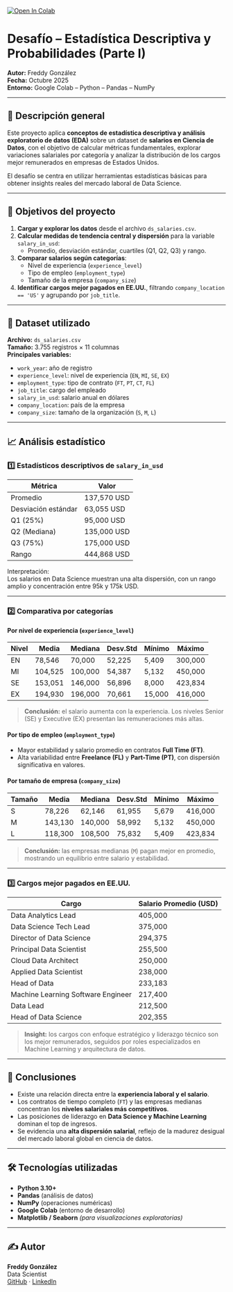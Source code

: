 [![Open In Colab](https://colab.research.google.com/assets/colab-badge.svg)](https://colab.research.google.com/github/fredusho/data-science-portfolio/blob/main/estadistica-descriptiva-probabilídades-I/Desafio_estadística_descriptiva_Freddy_González.ipynb)


# Desafío – Estadística Descriptiva y Probabilidades (Parte I)

**Autor:** Freddy González  
**Fecha:** Octubre 2025  
**Entorno:** Google Colab – Python – Pandas – NumPy

---

## 🧠 Descripción general

Este proyecto aplica **conceptos de estadística descriptiva y análisis exploratorio de datos (EDA)** sobre un dataset de **salarios en Ciencia de Datos**, con el objetivo de calcular métricas fundamentales, explorar variaciones salariales por categoría y analizar la distribución de los cargos mejor remunerados en empresas de Estados Unidos.

El desafío se centra en utilizar herramientas estadísticas básicas para obtener insights reales del mercado laboral de Data Science.

---

## 🎯 Objetivos del proyecto

1. **Cargar y explorar los datos** desde el archivo `ds_salaries.csv`.  
2. **Calcular medidas de tendencia central y dispersión** para la variable `salary_in_usd`:
   - Promedio, desviación estándar, cuartiles (Q1, Q2, Q3) y rango.  
3. **Comparar salarios según categorías**:
   - Nivel de experiencia (`experience_level`)  
   - Tipo de empleo (`employment_type`)  
   - Tamaño de la empresa (`company_size`)  
4. **Identificar cargos mejor pagados en EE.UU.**, filtrando `company_location == 'US'` y agrupando por `job_title`.

---

## 🧩 Dataset utilizado

**Archivo:** `ds_salaries.csv`  
**Tamaño:** 3.755 registros × 11 columnas  
**Principales variables:**
- `work_year`: año de registro
- `experience_level`: nivel de experiencia (`EN`, `MI`, `SE`, `EX`)
- `employment_type`: tipo de contrato (`FT`, `PT`, `CT`, `FL`)
- `job_title`: cargo del empleado
- `salary_in_usd`: salario anual en dólares
- `company_location`: país de la empresa
- `company_size`: tamaño de la organización (`S`, `M`, `L`)

---

## 📈 Análisis estadístico

### 1️⃣ Estadísticos descriptivos de `salary_in_usd`
| Métrica | Valor |
|----------|--------|
| Promedio | 137,570 USD |
| Desviación estándar | 63,055 USD |
| Q1 (25%) | 95,000 USD |
| Q2 (Mediana) | 135,000 USD |
| Q3 (75%) | 175,000 USD |
| Rango | 444,868 USD |

Interpretación:  
Los salarios en Data Science muestran una alta dispersión, con un rango amplio y concentración entre 95k y 175k USD.

---

### 2️⃣ Comparativa por categorías

#### Por nivel de experiencia (`experience_level`)
| Nivel | Media | Mediana | Desv.Std | Mínimo | Máximo |
|--------|--------|----------|----------|--------|--------|
| EN | 78,546 | 70,000 | 52,225 | 5,409 | 300,000 |
| MI | 104,525 | 100,000 | 54,387 | 5,132 | 450,000 |
| SE | 153,051 | 146,000 | 56,896 | 8,000 | 423,834 |
| EX | 194,930 | 196,000 | 70,661 | 15,000 | 416,000 |

> **Conclusión:** el salario aumenta con la experiencia. Los niveles Senior (SE) y Executive (EX) presentan las remuneraciones más altas.

#### Por tipo de empleo (`employment_type`)
- Mayor estabilidad y salario promedio en contratos **Full Time (FT)**.  
- Alta variabilidad entre **Freelance (FL)** y **Part-Time (PT)**, con dispersión significativa en valores.

#### Por tamaño de empresa (`company_size`)
| Tamaño | Media | Mediana | Desv.Std | Mínimo | Máximo |
|--------|--------|----------|----------|--------|--------|
| S | 78,226 | 62,146 | 61,955 | 5,679 | 416,000 |
| M | 143,130 | 140,000 | 58,992 | 5,132 | 450,000 |
| L | 118,300 | 108,500 | 75,832 | 5,409 | 423,834 |

> **Conclusión:** las empresas medianas (`M`) pagan mejor en promedio, mostrando un equilibrio entre salario y estabilidad.

---

### 3️⃣ Cargos mejor pagados en EE.UU.

| Cargo | Salario Promedio (USD) |
|--------|------------------------|
| Data Analytics Lead | 405,000 |
| Data Science Tech Lead | 375,000 |
| Director of Data Science | 294,375 |
| Principal Data Scientist | 255,500 |
| Cloud Data Architect | 250,000 |
| Applied Data Scientist | 238,000 |
| Head of Data | 233,183 |
| Machine Learning Software Engineer | 217,400 |
| Data Lead | 212,500 |
| Head of Data Science | 202,355 |

> **Insight:** los cargos con enfoque estratégico y liderazgo técnico son los mejor remunerados, seguidos por roles especializados en Machine Learning y arquitectura de datos.

---

## 🧮 Conclusiones

- Existe una relación directa entre la **experiencia laboral y el salario**.  
- Los contratos de tiempo completo (`FT`) y las empresas medianas concentran los **niveles salariales más competitivos**.  
- Las posiciones de liderazgo en **Data Science y Machine Learning** dominan el top de ingresos.  
- Se evidencia una **alta dispersión salarial**, reflejo de la madurez desigual del mercado laboral global en ciencia de datos.

---

## 🛠️ Tecnologías utilizadas
- **Python 3.10+**
- **Pandas** (análisis de datos)
- **NumPy** (operaciones numéricas)
- **Google Colab** (entorno de desarrollo)
- **Matplotlib / Seaborn** *(para visualizaciones exploratorias)*

---

## ✍️ Autor
**Freddy González**  
Data Scientist  
[GitHub](https://github.com/fredusho/data-science-portfolio) · [LinkedIn](https://linkedin.com/in/freddygonzalezsandoval)


